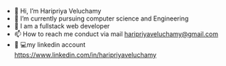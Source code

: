 - 👋 Hi, I’m Haripriya Veluchamy
- 🌱 I’m currently pursuing computer science and Engineering
- 🤖 I am a fullstack web developer 
- 📫 How to reach me conduct via mail haripriyaveluchamy@gmail.com
- 🧑‍ 💻my linkedin account https://www.linkedin.com/in/haripriyaveluchamy 

<!---
Haripriya2408/Haripriya2408 is a ✨ special ✨ repository because its `README.md` (this file) appears on your GitHub profile.
You can click the Preview link to take a look at your changes.
--->
